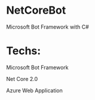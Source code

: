 # NetCoreBot
Microsoft Bot Framework with C#

# Techs:

Microsoft Bot Framework

Net Core 2.0

Azure Web Application

